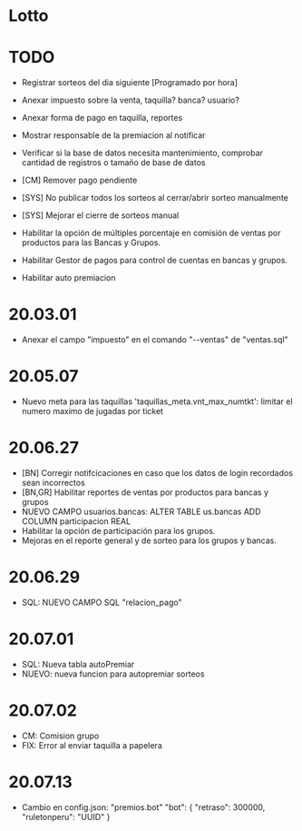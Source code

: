 # Lotto

# TODO

- Registrar sorteos del dia siguiente [Programado por hora]
- Anexar impuesto sobre la venta, taquilla? banca? usuario?
- Anexar forma de pago en taquilla, reportes
- Mostrar responsable de la premiacion al notificar
- Verificar si la base de datos necesita mantenimiento, comprobar cantidad de registros o tamaño de base de datos

- [CM] Remover pago pendiente
- [SYS] No publicar todos los sorteos al cerrar/abrir sorteo manualmente
- [SYS] Mejorar el cierre de sorteos manual
- Habilitar la opción de múltiples porcentaje en comisión de ventas por productos para las Bancas y Grupos.
- Habilitar Gestor de pagos para control de cuentas en bancas y grupos.
- Habilitar auto premiacion

# 20.03.01

- Anexar el campo "impuesto" en el comando "--ventas" de "ventas.sql"

# 20.05.07

- Nuevo meta para las taquillas 'taquillas_meta.vnt_max_numtkt': limitar el numero maximo de jugadas por ticket

# 20.06.27

- [BN] Corregir notifcicaciones en caso que los datos de login recordados sean incorrectos
- [BN,GR] Habilitar reportes de ventas por productos para bancas y grupos
- NUEVO CAMPO usuarios.bancas: ALTER TABLE us.bancas ADD COLUMN participacion REAL
- Habilitar la opción de participación para los grupos.
- Mejoras en el reporte general y de sorteo para los grupos y bancas.

# 20.06.29

- SQL: NUEVO CAMPO SQL "relacion_pago"

# 20.07.01

- SQL: Nueva tabla autoPremiar
- NUEVO: nueva funcion para autopremiar sorteos

# 20.07.02

- CM: Comision grupo
- FIX: Error al enviar taquilla a papelera

# 20.07.13

- Cambio en config.json: "premios.bot"
    "bot": {
      "retraso": 300000,
      "ruletonperu": "UUID"
    }